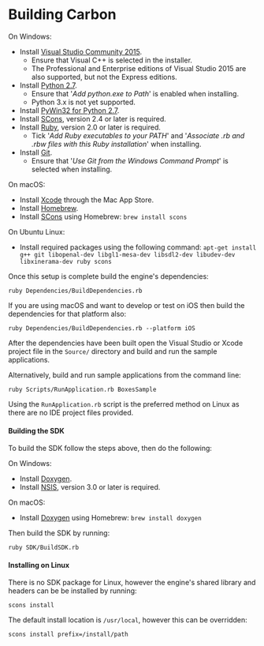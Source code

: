 # Building Carbon

On Windows:
- Install [Visual Studio Community 2015](https://visualstudio.com).
    - Ensure that Visual C++ is selected in the installer.
    - The Professional and Enterprise editions of Visual Studio 2015 are also supported, but not the Express editions.
- Install [Python 2.7](http://www.python.org/downloads).
    - Ensure that '*Add python.exe to Path*' is enabled when installing.
    - Python 3.x is not yet supported.
- Install [PyWin32 for Python 2.7](
  http://sourceforge.net/projects/pywin32/files/pywin32/Build%20219/pywin32-219.win32-py2.7.exe/download).
- Install [SCons](http://www.scons.org/download.php), version 2.4 or later is required.
- Install [Ruby](http://rubyinstaller.org/downloads), version 2.0 or later is required.
    - Tick '*Add Ruby executables to your PATH*' and '*Associate .rb and .rbw files with this Ruby installation*' when
      installing.
- Install [Git](https://git-scm.com/download/win).
    - Ensure that '*Use Git from the Windows Command Prompt*' is selected when installing.

On macOS:
- Install [Xcode](https://itunes.apple.com/app/xcode/id497799835) through the Mac App Store.
- Install [Homebrew](http://brew.sh).
- Install [SCons](http://www.scons.org) using Homebrew: `brew install scons`

On Ubuntu Linux:
- Install required packages using the following command: `apt-get install g++ git libopenal-dev libgl1-mesa-dev
  libsdl2-dev libudev-dev libxinerama-dev ruby scons`

Once this setup is complete build the engine's dependencies:

    ruby Dependencies/BuildDependencies.rb

If you are using macOS and want to develop or test on iOS then build the dependencies for that platform also:

    ruby Dependencies/BuildDependencies.rb --platform iOS

After the dependencies have been built open the Visual Studio or Xcode project file in the `Source/` directory and build
and run the sample applications.

Alternatively, build and run sample applications from the command line:

    ruby Scripts/RunApplication.rb BoxesSample

Using the `RunApplication.rb` script is the preferred method on Linux as there are no IDE project files provided.

#### Building the SDK

To build the SDK follow the steps above, then do the following:

On Windows:
- Install [Doxygen](http://www.stack.nl/~dimitri/doxygen/download.html).
- Install [NSIS](http://nsis.sourceforge.net/), version 3.0 or later is required.

On macOS:
- Install [Doxygen](http://www.stack.nl/~dimitri/doxygen) using Homebrew: `brew install doxygen`

Then build the SDK by running:

    ruby SDK/BuildSDK.rb

#### Installing on Linux

There is no SDK package for Linux, however the engine's shared library and headers can be be installed by running:

    scons install

The default install location is `/usr/local`, however this can be overridden:

    scons install prefix=/install/path
